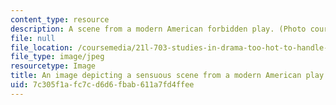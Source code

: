 ```yaml
---
content_type: resource
description: A scene from a modern American forbidden play. (Photo courtesy of shehal.)
file: null
file_location: /coursemedia/21l-703-studies-in-drama-too-hot-to-handle-forbidden-plays-in-modern-america-fall-2008/7c305f1afc7cd6d6fbab611a7fd4ffee_21l-703f08.jpg
file_type: image/jpeg
resourcetype: Image
title: An image depicting a sensuous scene from a modern American play
uid: 7c305f1a-fc7c-d6d6-fbab-611a7fd4ffee
---
```

